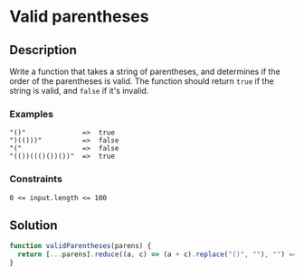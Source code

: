 # Valid parentheses

## Description

Write a function that takes a string of parentheses, and determines if the order of the parentheses is valid. The function should return `true` if the string is valid, and `false` if it's invalid.

### Examples

```
"()"              =>  true
")(()))"          =>  false
"("               =>  false
"(())((()())())"  =>  true
```

### Constraints

`0 <= input.length <= 100`

## Solution

```javascript
function validParentheses(parens) {
  return [...parens].reduce((a, c) => (a + c).replace("()", ""), "") === "";
}
```
